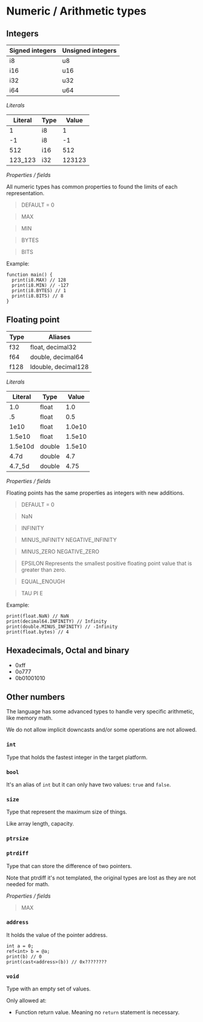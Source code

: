# Numeric / Arithmetic types

## Integers

| Signed integers | Unsigned integers |
| --------------- | ----------------- |
| i8              | u8                |
| i16             | u16               |
| i32             | u32               |
| i64             | u64               |

*Literals*

| Literal    | Type         | Value  |
| ---------- | ------------ | ------ |
| 1          | i8           | 1      |
| -1         | i8           | -1     |
| 512        | i16          | 512    |
| 123_123    | i32          | 123123 |

*Properties / fields*

<!--
  https://learn.microsoft.com/en-us/dotnet/api/system.int32?view=net-7.0#fields
-->
All numeric types has common properties to found the limits of each
representation.

> DEFAULT = 0

> MAX

> MIN

> BYTES

> BITS

Example:

```language
function main() {
  print(i8.MAX) // 128
  print(i8.MIN) // -127
  print(i8.BYTES) // 1
  print(i8.BITS) // 8
}
```


## Floating point
<!--
  https://learn.microsoft.com/en-us/dotnet/api/system.double?view=net-7.0#fields
  https://en.cppreference.com/w/c/language/arithmetic_types
  https://docs.julialang.org/en/v1/manual/integers-and-floating-point-numbers/
-->

| Type               | Aliases             |
| ------------------ | ------------------- |
| f32                | float, decimal32    |
| f64                | double, decimal64   |
| f128               | ldouble, decimal128 |

*Literals*

| Literal    | Type         | Value  |
| ---------- | ------------ | ------ |
| 1.0        | float        | 1.0    |
| .5         | float        | 0.5    |
| 1e10       | float        | 1.0e10 |
| 1.5e10     | float        | 1.5e10 |
| 1.5e10d    | double       | 1.5e10 |
| 4.7d       | double       | 4.7    |
| 4.7_5d     | double       | 4.75   |


*Properties / fields*

Floating points has the same properties as integers with new additions.

> DEFAULT = 0

> NaN

> INFINITY

> MINUS_INFINITY
> NEGATIVE_INFINITY

> MINUS_ZERO
> NEGATIVE_ZERO

> EPSILON
> Represents the smallest positive floating point value that is greater than zero.

> EQUAL_ENOUGH

> TAU
> PI
> E

Example:

```
print(float.NaN) // NaN
print(decimal64.INFINITY) // Infinity
print(double.MINUS_INFINITY) // -Infinity
print(float.bytes) // 4
```

## Hexadecimals, Octal and binary

* 0xff
* 0o777
* 0b01001010

## Other numbers

The language has some advanced types to handle very specific arithmetic,
like memory math.

We do not allow implicit downcasts and/or some operations are not allowed.

### `int`

Type that holds the fastest integer in the target platform.

### `bool`

It's an alias of `int` but it can only have two values: `true` and `false`.

### `size`

Type that represent the maximum size of things.

Like array length, capacity.

<!--
  https://en.cppreference.com/w/cpp/types/size_t
-->

### `ptrsize`

### `ptrdiff`

Type that can store the difference of two pointers.

Note that ptrdiff it's not templated, the original types are lost as they are not
needed for math.

<!--
  https://en.cppreference.com/w/cpp/types/ptrdiff_t
-->

*Properties / fields*

> MAX

### `address`

It holds the value of the pointer address.

<!--
It needed because we auto-deref pointers
-->

```
int a = 0;
ref<int> b = @a;
print(b) // 0
print(cast<address>(b)) // 0x????????
```

### `void`

Type with an empty set of values.

Only allowed at:

* Function return value. Meaning no `return` statement is necessary.

<!-- TODO REVIEW

`void` has two meanings:

First, you don't care about the type, for example in templates you just want
to "talk" to the base struct.

Second you don't want to return anything in your functions.

We will expand the first case as it's complicated and could generate compiler
errors.

```
struct my_static_array<$t> {
  values $t[10] // this is the important part, this will be void
  size length // and void makes this invalid, because now the compiler cannot tell the offset
}

var array<i8> ar = new i8[10]
print(ar.length) // ok

var my_static_array<i8> msar = new i8[10]
print(msar.length) // ok

var array<void> void_ar = ar
print(ar.length) // ok
ar.push(void) // ko, void cannot be an argument, nothing is of type void
ar.pop() // ok, because it just operate with length
ar.grow(15) // ko, because you cannot new void type, as void does not have size
ar.swap(1, 2) // ko, because something of type void cannot be assigned

var my_static_array<void> = msar
print(msar.length) // KO, because it cannot determine offset

```
 -->
